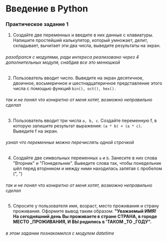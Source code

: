 # Введение в Python
### Практическое задание 1

1. Создайте две переменных и введите в них данные с клавиатуры.
Напишите простейший калькулятор, который умножает, делит, складывает,
вычитает эти два числа, выведите результаты на экран. 
###### *разобрался с модулями, ради интереса реализовано через 4 дополнительных модуля, снабдив все это менюшкой*


2. Пользователь вводит число. Выведите на экран десятичное, двоичное,
восьмеричное и шестнадцатеричное представление этого числа с помощью
функций `bin(), oct(), hex().`
###### *так и не понял что конкретно от меня хотят, возможно неправильно сделал*

3. Пользователь вводит три числа `а, b, с`. Создайте переменную f, в которую
запишите результат выражения: `(а * b) + (a * c)`. Выведите f на экран.
###### *узнал что переменные можно перечислять одной строчкой*

4. Создайте две символьных переменных `а` и `b`. Занесите в них слова "Вторник" и
"Понедельник". Выведите слова так, чтобы понедельник шёл перед вторником
и между ними находилась запятая с пробелом (", ")
###### *так и не понял что конкретно от меня хотят, возможно неправильно сделал*

5. Спросите у пользователя имя, возраст, место проживания и страну
проживания. Оформите вывод таким образом:
**"Уважаемый ИМЯ! На сегодняшний день Вы проживаете в стране СТРАНА, в
городе МЕСТО _ПРОЖИВАНИЯ, И ВЫ родились в 'ТАКОМ _ТО _ГОДУ".**
###### *в этом задании познакомился с модулем datetime*